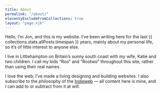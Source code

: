 ```yaml
---
title: About
permalink: "/about/"
eleventyExcludeFromCollections: true
layout: "page.njk"
---
```

Hello, I’m Jon, and this is my website. I’ve been writing here for the last {{ collections.stats.allPosts.timespan }} years, mainly about my personal life, so it’s of little interest to anyone else. 

I live in Littlehampton on Britain’s sunny south coast with my wife, Katie and two children. I call my kids “Roo” and “Rootwo” throughout this site, rather than using their real names.

I love the web; I’ve made a living designing and building websites. I also subscribe to the philosophy of the [Indieweb](https://indieweb.org/) — all content here is mine, and I can add to or subtract from it at will.
